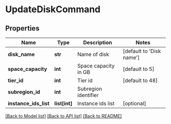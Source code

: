 # UpdateDiskCommand

## Properties
Name | Type | Description | Notes
------------ | ------------- | ------------- | -------------
**disk_name** | **str** | Name of disk | [default to 'Disk name']
**space_capacity** | **int** | Space capacity in GB | [default to 5]
**tier_id** | **int** | Tier id | [default to 48]
**subregion_id** | **int** | Subregion identifier | 
**instance_ids_list** | **list[int]** | Instance ids list | [optional] 

[[Back to Model list]](../README.md#documentation-for-models) [[Back to API list]](../README.md#documentation-for-api-endpoints) [[Back to README]](../README.md)


